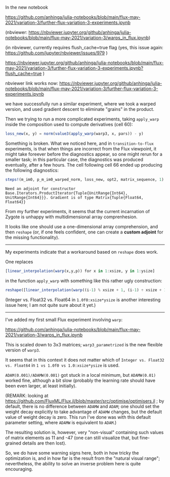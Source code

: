 In the new notebook

https://github.com/anhinga/julia-notebooks/blob/main/flux-may-2021/variation-3/further-flux-variation-3-experiments.ipynb

(nbviewer: https://nbviewer.jupyter.org/github/anhinga/julia-notebooks/blob/main/flux-may-2021/variation-3/warps_in_flux.ipynb)

(in nbviewer, currently requires flush_cache=true flag (yes, this issue again: https://github.com/jupyter/nbviewer/issues/979 )

https://nbviewer.jupyter.org/github/anhinga/julia-notebooks/blob/main/flux-may-2021/variation-3/further-flux-variation-3-experiments.ipynb?flush_cache=true )

nbviewer link works now: https://nbviewer.jupyter.org/github/anhinga/julia-notebooks/blob/main/flux-may-2021/variation-3/further-flux-variation-3-experiments.ipynb

we have successfully run a similar experiment, where we took a warped version, and used gradient descent to eliminate
"grains" in the product.

Then we trying to run a more complicated experiments, taking `apply_warp` inside the composition used to compute derivatives (cell 60):

```julia
loss_new(x, y) = norm(value3(apply_warp(warp3, x, pars)) - y)
```

Something is broken. What we noticed here, and in `transition-to-flux` experiments, is that when things are incorrect from the Flux viewpoint, 
it might take foreever before the diagnostics appear, so one might rerun for a smaller task; in this particular case, the diagnostics was
produced eventually, after a few hours. The cell following cell 66 ended up producing the following diagnostics:

```julia
steps!(m_im0, p_m_im0_warped_norm, loss_new, opt2, matrix_sequence, 1)
```
```
Need an adjoint for constructor Base.Iterators.ProductIterator{Tuple{UnitRange{Int64}, UnitRange{Int64}}}. Gradient is of type Matrix{Tuple{Float64, Float64}}
```

From my further experiments, it seems that the current incarnation of Zygote is unhappy with multidimensional array comprenhesion.

It looks like one should use a one-dimensional array comprehension, and then `reshape` (or, if one feels confident, one can create
a **custom adjoint** for the missing functionality).

---

My experiments indicate that a workaround based on `reshape` does work.

One replaces

```julia
[linear_interpolation(warp(x,y,p)) for x in 1:xsize, y in 1:ysize]
```

in the function `apply_warp` with something like this rather ugly construction:

```julia
reshape([linear_interpolation(warp((i-1) % xsize + 1, (i-1) ÷ xsize + 1, p)) for i in 1.0f0:xsize*ysize], xsize, ysize)
```

(Integer vs. Float32 vs. Float64 in `1.0f0:xsize*ysize` is another interesting issue here; I am not quite sure about it yet.)

---

I've added my first small Flux experiment involving `warp`:

https://github.com/anhinga/julia-notebooks/blob/main/flux-may-2021/variation-3/warps_in_flux.ipynb

This is scaled down to 3x3 matrices; `warp3_parametrized` is the new flexible version of `warp3`.

It seems that in this context it does not matter which of `Integer vs. Float32 vs. Float64` in `1 vs 1.0f0 vs 1.0:xsize*ysize` is used.

`ADAM(0.001)/ADAMW(0.001)` got stuck in a local minimum, but `ADAMW(0.01)` worked fine, although a bit slow
(probably the learning rate should have been even larger, at least initially).

(REMARK: looking at https://github.com/FluxML/Flux.jl/blob/master/src/optimise/optimisers.jl ;
by default, there is no difference between `ADAMW` and `ADAM`; one should set the weight decay explicitly
to take advantage of `ADAMW` changes, but the default value of weight decay is zero. This run I've done
was with this default parameter setting, where `ADAMW` is equivalent to `ADAM`.)

The resulting solution is, however, very "non-visual" containing such values of matrix elements as 11 and -47
(one can still visualize that, but fine-grained details are then lost).

So, we do have some warning signs here, both in how tricky the optimization is, and in how far is the result
from the "natural visual range"; nevertheless, the ability to solve an inverse problem here is quite
encouraging.
